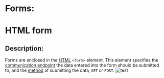 # Forms:


# HTML form

## Description:
Forms are enclosed in the [HTML](https://en.wikipedia.org/wiki/HTML "HTML")  `<form>` element. This element specifies the [communication endpoint](https://en.wikipedia.org/wiki/Communication_endpoint "Communication endpoint") the data entered into the form should be submitted to, and the [method](https://en.wikipedia.org/wiki/HTTP_request "HTTP request") of submitting the data, `GET` or `POST`.
![test](https://upload.wikimedia.org/wikipedia/commons/3/34/Sample_web_form.png)
